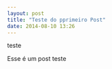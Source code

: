 ```yaml
---
layout: post
title: "Teste do pprimeiro Post"
date: 2014-08-10 13:26
---
```


teste

Esse é um post teste